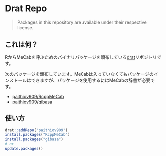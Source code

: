 # Drat Repo

> Packages in this repository are available under their respective license.

## これは何？

RからMeCabを呼ぶためのバイナリパッケージを頒布している[drat](https://github.com/eddelbuettel/drat)リポジトリです。

次のパッケージを頒布しています。MeCabは入っていなくてもパッケージのインストールはできますが、パッケージを使用するにはMeCabの辞書が必要です。

- [paithiov909/RcppMeCab](https://github.com/paithiov909/RcppMeCab)
- [paithiov909/gibasa](https://github.com/paithiov909/gibasa)

## 使い方

```r
drat::addRepo("paithiov909")
install.packages("RcppMeCab")
install.packages("gibasa")
# or
update.packages()
```
